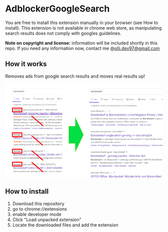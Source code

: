 # AdblockerGoogleSearch

You are free to install this extension manually in your browser (see How to install). This extension is not available in chrome web store, as manipulating search results does not comply with googles guidelines.

**Note on copyright and license:** information will be included shortly in this repo. If you need any information now, contact me @olli.dev97@gmail.com

## How it works
Removes ads from google search results and moves real results up!

![Screenshot](/resources/googleSearchAdblock1.png)

## How to install
1. Download this repository
2. go to chrome://extensions
3. enable developer mode
4. Click "Load unpacked extension"
5. Locate the downloaded files and add the extension
